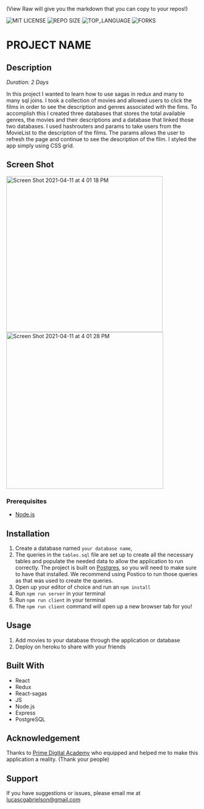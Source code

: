 (View Raw will give you the markdown that you can copy to your repos!)


![MIT LICENSE](https://img.shields.io/github/license/lucasgabrielson/weekend-movie-sagas.svg?style=flat-square)
![REPO SIZE](https://img.shields.io/github/repo-size/lucasgabrielson/weekend-movie-sagas.svg?style=flat-square)
![TOP_LANGUAGE](https://img.shields.io/github/languages/top/lucasgabrielson/weekend-movie-sagas.svg?style=flat-square)
![FORKS](https://img.shields.io/github/forks/lucasgabrielson/weekend-movie-sagas.svg?style=social)

# PROJECT NAME

## Description

_Duration: 2 Days_

In this project I wanted to learn how to use sagas in redux and many to many sql joins. I took a collection of movies and allowed users to click the films in order to see the description and genres associated with the fims. To accomplish this I created three databases that stores the total available genres, the movies and their descriptions and a database that linked those two databases. I used hashrouters and params to take users from the MovieList to the description of the films. The params allows the user to refresh the page and continue to see the description of the film. I styled the app simply using CSS grid. 

## Screen Shot

<img width="410" alt="Screen Shot 2021-04-11 at 4 01 18 PM" src="https://user-images.githubusercontent.com/74149109/114323672-dff06d80-9aeb-11eb-8930-3d283c4c43e8.png">
<img width="412" alt="Screen Shot 2021-04-11 at 4 01 28 PM" src="https://user-images.githubusercontent.com/74149109/114323673-e252c780-9aeb-11eb-9e56-b19e36b18127.png">


### Prerequisites

- [Node.js](https://nodejs.org/en/)


## Installation

1. Create a database named `your database name`,
2. The queries in the `tables.sql` file are set up to create all the necessary tables and populate the needed data to allow the application to run correctly. The project is built on [Postgres](https://www.postgresql.org/download/), so you will need to make sure to have that installed. We recommend using Postico to run those queries as that was used to create the queries.  
3. Open up your editor of choice and run an `npm install`
4. Run `npm run server` in your terminal
5. Run `npm run client` in your terminal
6. The `npm run client` command will open up a new browser tab for you!

## Usage

1. Add movies to your database through the application or database
2. Deploy on heroku to share with your friends



## Built With

- React
- Redux
- React-sagas
- JS
- Node.js
- Express
- PostgreSQL


## Acknowledgement
Thanks to [Prime Digital Academy](www.primeacademy.io) who equipped and helped me to make this application a reality. (Thank your people)

## Support
If you have suggestions or issues, please email me at lucascgabrielson@gmail.com
